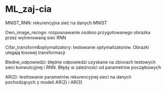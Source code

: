 # ML_zaj-cia
MNIST_RNN: rekurencyjna sieć na danych MNIST

Own_image_recogn: rozposnawanie osobno przygotowanego obrazka przez wytrenowaną sieć RNN

Cifar_transform&optymalizatory: testowanie optymalizatorów. Obrazki ulegają łosowej transformacji

Bledne_odpowiedzi: błędne odpowiedzi uzyskane na zbiorach testowych sieci konwulcyjnej i RNN. Błędy w zależności od parametrów początkowych

AR(2): testtowanie parametrów rekurencyjnej sieci na danych pochodzących z modeli AR(2) i AR(3)
